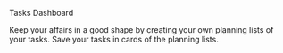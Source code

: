 Tasks Dashboard

Keep your affairs in a good shape by creating your own planning lists of your tasks.
Save your tasks in cards of the planning lists.
